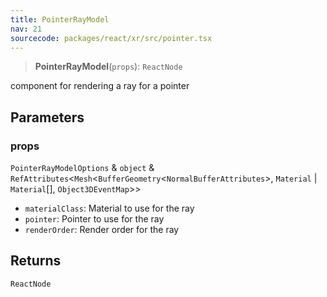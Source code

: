 ```yaml
---
title: PointerRayModel
nav: 21
sourcecode: packages/react/xr/src/pointer.tsx
---
```


> **PointerRayModel**(`props`): `ReactNode`

component for rendering a ray for a pointer

## Parameters

### props

`PointerRayModelOptions` & `object` & `RefAttributes`\<`Mesh`\<`BufferGeometry`\<`NormalBufferAttributes`\>, `Material` \| `Material`[], `Object3DEventMap`\>\>

* `materialClass`: Material to use for the ray
* `pointer`: Pointer to use for the ray
* `renderOrder`: Render order for the ray

## Returns

`ReactNode`
